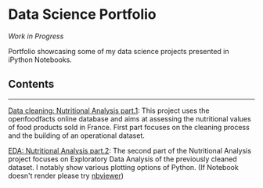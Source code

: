 # Data Science Portfolio
*Work in Progress*

Portfolio showcasing some of my data science projects
 presented in iPython Notebooks.

## Contents
---------------------------------------

[Data cleaning: Nutritional Analysis part.1](https://github.com/NicolasRossignol/data-science_portfolio/blob/master/Nutritional_Data_Analysis_part1.ipynb):
This project uses the openfoodfacts online database and aims at assessing the nutritional values of food products sold in France. First part focuses on the cleaning process and the building of an operational dataset.

[EDA: Nutritional Analysis part.2](https://github.com/NicolasRossignol/data-science_portfolio/blob/master/Nutritional_Data_Analysis_part2.ipynb): The second part of the Nutritional Analysis project focuses on Exploratory Data Analysis of the previously cleaned dataset. I notably show various plotting options of Python. (If Notebook doesn't render please try [nbviewer](https://nbviewer.jupyter.org/github/NicolasRossignol/data-science_portfolio/blob/master/Nutritional_Data_Analysis_part2.ipynb))
